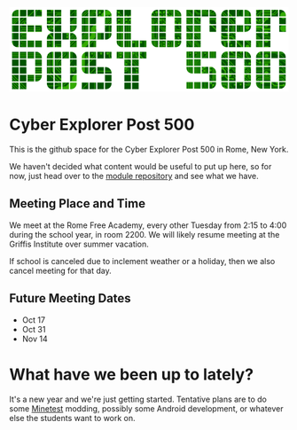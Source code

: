 
![](images/ep500-800.png)

Cyber Explorer Post 500
=======================
This is the github space for the Cyber Explorer Post 500 in Rome, New York.

We haven't decided what content would be useful to put up here, so for now,
just head over to the [module repository](modules/) and see what we have.


Meeting Place and Time
----------------------
We meet at the Rome Free Academy, every other Tuesday from 2:15 to 4:00 during
the school year, in room 2200.  We will likely resume meeting at the Griffis
Institute over summer vacation.

If school is canceled due to inclement weather or a holiday, then we also
cancel meeting for that day.

Future Meeting Dates
--------------------

* Oct 17
* Oct 31
* Nov 14

What have we been up to lately?
==============================
It's a new year and we're just getting started.  Tentative plans are to do some
[Minetest](https://www.minetest.net) modding, possibly some Android
development, or whatever else the students want to work on.

